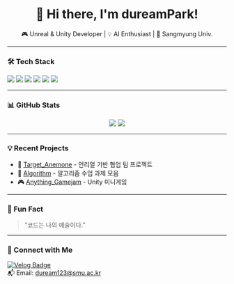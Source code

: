 <h1 align="center">👋 Hi there, I'm dureamPark!</h1>
<p align="center">
  🎮 Unreal & Unity Developer | 💡 AI Enthusiast | 🏫 Sangmyung Univ.
</p>

---

### 🛠 Tech Stack
<img src="https://img.shields.io/badge/Unreal%20Engine-000000?style=flat&logo=unrealengine&logoColor=white"/> 
<img src="https://img.shields.io/badge/Unity-000000?style=flat&logo=unity&logoColor=white"/> 
<img src="https://img.shields.io/badge/C++-00599C?style=flat&logo=c%2B%2B&logoColor=white"/>
<img src="https://img.shields.io/badge/Python-3776AB?style=flat&logo=python&logoColor=white"/>
<img src="https://img.shields.io/badge/Redis-DC382D?style=flat&logo=redis&logoColor=white"/>
<img src="https://img.shields.io/badge/MySQL-4479A1?style=flat&logo=mysql&logoColor=white"/>

---

### 📊 GitHub Stats
<p align="center">
  <img src="https://github-readme-stats.vercel.app/api?username=dureamPark&show_icons=true&theme=radical" />
  <img src="https://github-readme-stats.vercel.app/api/top-langs/?username=dureamPark&layout=compact&theme=radical" />
</p>

---

### 💡 Recent Projects
- 🎯 [Target_Anemone](https://github.com/yourrepo) - 언리얼 기반 협업 팀 프로젝트
- 🤖 [Algorithm](https://github.com/yourrepo) - 알고리즘 수업 과제 모음
- 🎮 [Anything_Gamejam](https://github.com/yourrepo) - Unity 미니게임

---

### 🎨 Fun Fact
> “코드는 나의 예술이다.”

---

### 🔗 Connect with Me
[![Velog Badge](https://img.shields.io/badge/Velog-20C997?style=flat&logo=velog&logoColor=white)](https://velog.io/@dureamPark)  
📬 Email: duream123@smu.ac.kr

